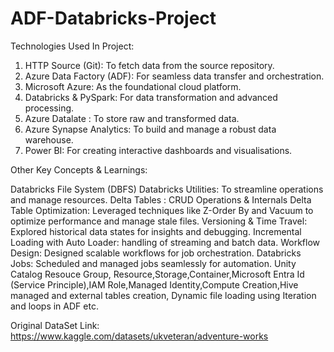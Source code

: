 # ADF-Databricks-Project

Technologies Used In Project:

1. HTTP Source (Git): To fetch data from the source repository.
2. Azure Data Factory (ADF): For seamless data transfer and orchestration.
3. Microsoft Azure: As the foundational cloud platform.
4. Databricks & PySpark: For data transformation and advanced processing.
5. Azure Datalate : To store raw and transformed data.
6. Azure Synapse Analytics: To build and manage a robust data warehouse.
7. Power BI: For creating interactive dashboards and visualisations.

Other Key Concepts & Learnings:

Databricks File System (DBFS)
Databricks Utilities: To streamline operations and manage resources.
Delta Tables : CRUD Operations & Internals
Delta Table Optimization: Leveraged techniques like Z-Order By and Vacuum to optimize performance and manage stale files.
Versioning & Time Travel: Explored historical data states for insights and debugging.
Incremental Loading with Auto Loader: handling of streaming and batch data.
Workflow Design: Designed scalable workflows for job orchestration.
Databricks Jobs: Scheduled and managed jobs seamlessly for automation.
Unity Catalog
Resouce Group, Resource,Storage,Container,Microsoft Entra Id (Service Principle),IAM Role,Managed Identity,Compute Creation,Hive managed and external tables creation,
Dynamic file loading using Iteration and loops in ADF etc.

Original DataSet Link: https://www.kaggle.com/datasets/ukveteran/adventure-works






